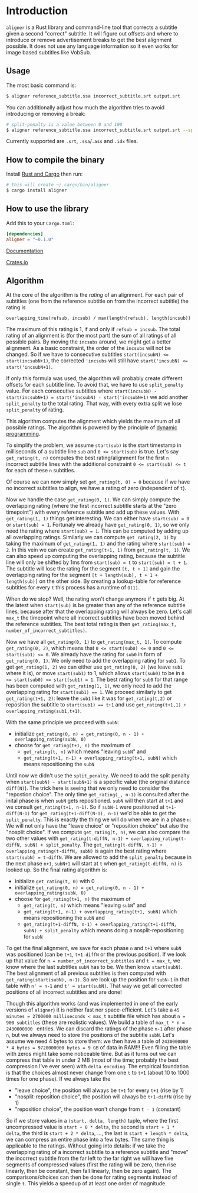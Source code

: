 # Introduction

`aligner` is a Rust library and command-line tool that corrects a subtitle given
a second "correct" subtitle. It will figure out offsets and where to
introduce or remove advertisement breaks to get the best alignment possible. It does not use
any language information so it even works for image based subtitles like VobSub.

## Usage

The most basic command is:

```bash
$ aligner reference_subtitle.ssa incorrect_subtitle.srt output.srt
```

You can additionally adjust how much the algorithm tries to avoid introducing or removing a break:

```bash
# split-penalty is a value between 0 and 100
$ aligner reference_subtitle.ssa incorrect_subtitle.srt output.srt --split-penalty 2.6
```

Currently supported are `.srt`, `.ssa`/`.ass` and `.idx` files.

## How to compile the binary

Install [Rust and Cargo](https://www.rust-lang.org/en-US/install.html) then run:

```bash
# this will create ~/.cargo/bin/aligner
$ cargo install aligner
```

## How to use the library
Add this to your `Cargo.toml`:

```toml
[dependencies]
aligner = "~0.1.0"
```

[Documentation](https://docs.rs/aligner)

[Crates.io](https://crates.io/crates/aligner)



## Algorithm

At the core of the algorithm is the _rating_ of an alignment. For each pair of subtitles (one from the reference subtitle on from the incorrect subtitle) the rating is

`overlapping_time(refsub, incsub) / max(length(refsub), length(incsub))`

The maximum of this rating is 1, if and only if `refsub = incsub`. The total rating of an alignment is (for the most part) the sum of all ratings of all possible pairs. By moving the `incsubs` around, we might get a better alignment. As a basic constraint, the order of the `incsubs` will not be changed. So if we have to consecutive subtitles `start(incsubN) <= start(incsubN+1)`, the corrected `'incsubs` will still have `start('incsubN) <= start('incsubN+1)`.

If only this formula was used, the algorithm will probably create different offsets for each subtitle line. To avoid that, we have to use `split_penalty` value. For each consecutive subtitles where  `start(incsubN) - start(incsubN+1) = start('incsubN) - start('incsubN+1)` we add another `split_penalty` to the total rating. That way, with every extra split we lose `split_penalty` of rating.

This algorithm computes the alignment which yields the maximum of all possible ratings. The algorithm is powered by the principle of [dynamic programming](https://en.wikipedia.org/wiki/Dynamic_programming).

To simplify the problem, we assume `start(sub)` is the start timestamp in milliseconds of a subtitle line `sub` and `0 <= start(sub)` is true. Let's say `get_rating(t, n)` computes the best rating/alignment for the first `n` incorrect subtitle lines with the additional constraint `0 <= start(sub) <= t` for each of these `n` subtitles.

Of course we can now simply set `get_rating(t, 0) = 0` because if we have no incorrect subtitles to align, we have a rating of zero (independent of `t`).

Now we handle the case `get_rating(0, 1)`. We can simply compute the overlapping rating (where the first incorrect subtitle starts at the "zero timepoint") with every reference subtitle and add up these values. With `get_rating(1, 1)` things get interesting. We can either have `start(sub) = 0` or `start(sub) = 1`. Fortunaly we already have `get_rating(0, 1)`, so we only need the rating where `start(sub) = 1`. This can be computed by adding up all overlapping ratings. Similarly we can compute `get_rating(2, 1)` by taking the maximum of `get_rating(1, 1)` and the rating where `start(sub) = 2`. In this vein we can create `get_rating(t+1, 1)` from `get_rating(t, 1)`. We can also speed up computing the overlapping rating, because the subtitle line will only be shifted by 1ms from `start(sub) = t` to `start(sub) = t + 1`. The subtitle will lose the rating for the segment `[t, t + 1]` and gain the overlapping rating for the segment `[t + length(sub), t + 1 + length(sub)]` on the other side. By creating a lookup-table for reference subtitles for every `t` this process has a runtime of `O(1)`.

When do we stop? Well, the rating won't change anymore if `t` gets big. At the latest when `start(sub)` is be greater than any of the reference subtitle lines, because after that the overlapping rating will always be zero. Let's call `max_t` the timepoint where all incorrect subtitles have been moved behind the reference subtitles. The best total rating is then `get_rating(max_t, number_of_incorrect_subtitles)`.

Now we have all `get_rating(0, 1)` to `get_rating(max_t, 1)`. To compute `get_rating(0, 2)`, which means that `0 <= start(sub0) <= 0` and `0 <= start(sub1) <= 0`. We already have the rating for `sub0` in form of `get_rating(0, 1)`. We only need to add the overlapping rating for `sub1`. To get `get_rating(1, 2)` we can either use `get_rating(0, 2)` (we leave `sub1` where it is), or move `start(sub1)` to 1, which allows `start(sub0)` to be in `0 <= start(sub0) <= start(sub1) = 1`. The best rating for `sub0` for that range has been computed with `get_rating(1, 1)`, we only need to add the overlapping rating for `start(sub1) == 1`. We proceed similarly to get `get_rating(t+1, 2)`: leave the `sub1` like it was for `get_rating(t,2)` or reposition the subtitle to `start(sub1) == t+1` and use `get_rating(t+1,1) + overlapping_rating(sub1,t+1)`.

With the same principle we proceed with `subN`:

-   initialize `get_rating(0, n) = get_rating(0, n - 1) + overlapping_rating(subN, 0)`
-   choose for `get_rating(t+1, n)` the maximum of
    -   `get_rating(t, n)` which means "leaving `subN`" and
    -   `get_rating(t+1, n-1) + overlapping_rating(t+1, subN)` which means repositioning the `subN`


Until now we didn't use the `split_penalty`. We need to add the split penalty when `start(subN) - start(subN+1)` is a specific value (the original distance `diff(N)`). The trick here is seeing that we only need to consider the "repostion choice". The only time `get_rating(_, n-1)` is consulted after the inital phase is when `subN` gets repositioned. `subN` will then start at `t+1` and we consult `get_rating(t+1, n-1)`. So if `subN-1` were positioned at `t+1-diff(N-1)` for `get_rating(t+1-diff(N-1), n-1)` we'd be able to get the `split_penalty`. This is exactly the thing we will do when we are in a phase `n`: We will not only have the "leave choice" or "reposition choice" but also the "nosplit choice". If we compute `get_rating(t, n)`, we can also compare the two other values with `get_rating(t-diffN, n-1) + overlapping_rating(t-diffN, subN) + split_penalty`. The `get_rating(t-diffN, n-1) + overlapping_rating(t-diffN, subN)` is again the best rating where `start(subN) = t-diffN`. We are allowed to add the `split_penalty` because in the next phase `n+1`, `subN+1` will start at `t` when `get_rating(t-diffN, n)` is looked up. So the final rating algorithm is:

-   initialize `get_rating(t, 0)` with 0
-   initialize `get_rating(0, n) = get_rating(0, n - 1) + overlapping_rating(subN, 0)`
-   choose for `get_rating(t+1, n)` the maximum of
    -   `get_rating(t, n)` which means "leaving `subN`" and
    -   `get_rating(t+1, n-1) + overlapping_rating(t+1, subN)` which means repositioning the `subN` and
    -   `get_rating(t+1-diffN, n-1) + overlapping_rating(t+1-diffN, subN) + split_penalty` which means doing a nosplit-repositioning for `subN`


To get the final alignment, we save for each phase `n` and `t+1` where `subN` was positioned (can be `t+1`, `t+1-diffN` or the previous position). If we look up that value for `n = number_of_incorrect_subtitles` and `t = max_t`, we know where the last subtitles `subN` has to be. We then know `start(subN)`. The best alignment of all previous subtitles is then computed with `get_rating(start(subN), n-1)`. So we look up the position for `subN-1` in that table with `n' = n-1` and `t' = start(subN)`. That way we get all corrected positions of all incorrect subtitles and are done!

Though this algorithm works (and was implemented in one of the early versions of `aligner`) it is neither fast nor space-efficient. Let's take a `45 minutes = 2700000 milliseconds < max_t` subtitle file which has about `n = 900 subtitles` (these are realistic values). We build a table of `max_t * n = 2430000000 ` entries. We can discard the ratings of the phase `n-1` after phase `n`, but we always need to store the positions of the subtitle `subN`. Let's assume we need 4 bytes to store them: we then have a table of `2430000000 * 4 bytes = 9720000000 bytes = 9 GB` of data in RAM!!! Even filling the table with zeros might take some noticeable time. But as it turns out we can compress that table in under 2 MB (most of the time; probably the best compression I've ever seen) with `delta encoding`. The empirical foundation is that the choices almost never change from one `t` to `t+1` (about 10 to 1000 times for one phase). If we always take the

-   "leave choice", the position will always be `t+1` for every `t+1` (rise by 1)
-   "nosplit-reposition choice", the position will always be `t+1-diffN` (rise by 1)
-   "reposition choice", the position won't change from `t - 1` (constant)

So if we store values in a `(start, delta, length)` tuple, where the first uncompressed value is `start + 0 * delta`, the second is `start + 1 * delta`, the third is `start + 2 * delta`, ..., the last is `start + length * delta`, we can compress an entire phase into a few bytes. The same thing is applicable to the ratings. Without going into details: if we take the overlapping rating of a incorrect subtitle to a reference subtitle and "move" the incorrect subtitle from the far left to the far right we will have five segments of compressed values (first the rating will be zero, then rise linearly, then be constant, then fall linearly, then be zero again). The comparisons/choices can then be done for rating segments instead of single `t`. This yields a speedup of at least one order of magnitude.

